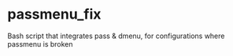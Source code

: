 # passmenu_fix
Bash script that integrates pass &amp; dmenu, for configurations where passmenu is broken
